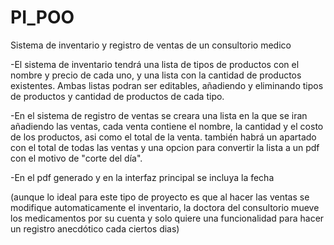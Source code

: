 # PI_POO
Sistema de inventario y registro de ventas de un consultorio medico

-El sistema de inventario tendrá una lista de tipos de productos con el nombre y precio de cada uno, y una lista con la cantidad de productos existentes. Ambas listas podran ser editables, añadiendo y eliminando tipos de productos y cantidad de productos de cada tipo.

-En el sistema de registro de ventas se creara una lista en la que se iran añadiendo las ventas, cada venta contiene el nombre, la cantidad y el costo de los productos, asi como el total de la venta. también habrá un apartado con el total de todas las ventas y una opcion para convertir la lista a un pdf con el motivo de "corte del día".

-En el pdf generado y en la interfaz principal se incluya la fecha

(aunque lo ideal para este tipo de proyecto es que al hacer las ventas se modifique automaticamente el inventario, la doctora del consultorio mueve los medicamentos por su cuenta y solo quiere una funcionalidad para hacer un registro anecdótico cada ciertos dias)
